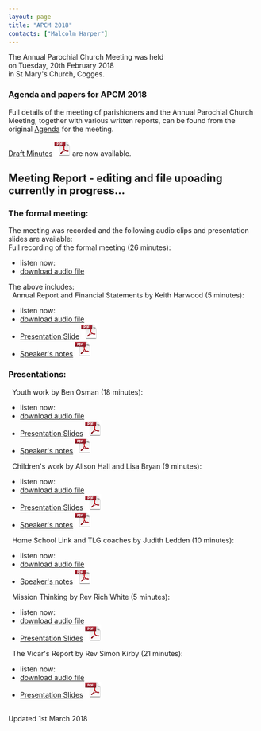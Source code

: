 ```yaml
---
layout: page
title: "APCM 2018"
contacts: ["Malcolm Harper"]
---
```


The Annual Parochial Church Meeting was held<br>
on Tuesday, 20th February 2018<br>
in St Mary's Church, Cogges.

### Agenda and papers for APCM 2018

Full details of the meeting of parishioners and the Annual Parochial Church Meeting, together with various written reports, can be found
from the original [Agenda](agenda.html "Opens link to the 'Agenda and papers for APCM 2018' page") for the meeting.

[Draft Minutes](/documents/apcm/2018/Apcm18_minutes.pdf "Opens link to the Apcm18_minutes.pdf document") ![PDF](/images/pdficon_large.png) are now available.


## Meeting Report - editing and file upoading currently in progress...

### The formal meeting:

The meeting was recorded and the following audio clips and presentation slides are available:<br>
Full recording of the formal meeting (26 minutes):
- listen now: <audio src="/documents/APCM-2018-02-20-audio-Meeting.mp3" type="audio/mpeg"></audio>
- [download audio file ](/documents/APCM-2018-02-20-audio-Meeting.mp3 "'APCM-2018-02-20-audio-Meeting.mp3' audio file")

The above includes:<br>
&nbsp;&nbsp;Annual Report and Financial Statements by Keith Harwood (5 minutes):
- listen now: <audio src="/documents/APCM-2018-02-20-audio-Treasurer.mp3" type="audio/mpeg"></audio>
- [download audio file ](/documents/APCM-2018-02-20-audio-Treasurer.mp3 "'APCM-2018-02-20-audio-Treasurer.mp3' audio file")
- [Presentation Slide](/documents/APCM-2018-02-20-slides-Treasurer.pdf "'APCM-2018-02-20-slides-Treasurer.pdf' document") ![PDF](/images/pdficon_large.png)
- [Speaker's notes](/documents/APCM-2018-02-20-notes-Treasurer.pdf "'APCM-2018-02-20-notes-Treasurer.pdf' document") ![PDF](/images/pdficon_large.png)

### Presentations:

&nbsp;&nbsp;Youth work by Ben Osman (18 minutes):
- listen now: <audio src="/documents/APCM-2018-02-20-audio-Youth.mp3" type="audio/mpeg"></audio>
- [download audio file ](/documents/APCM-2018-02-20-audio-Youth.mp3 "'APCM-2018-02-20-audio-Youth.mp3' audio file")
- [Presentation Slides](/documents/APCM-2018-02-20-slides-Youth.pdf "'APCM-2018-02-20-slides-Youth.pdf' document") ![PDF](/images/pdficon_large.png)
- [Speaker's notes](/documents/APCM-2018-02-20-notes-Youth.pdf "'APCM-2018-02-20-notes-Youth.pdf' document") ![PDF](/images/pdficon_large.png)

&nbsp;&nbsp;Children's work by Alison Hall and Lisa Bryan (9 minutes):
- listen now: <audio src="/documents/APCM-2018-02-20-audio-Children.mp3" type="audio/mpeg"></audio>
- [download audio file ](/documents/APCM-2018-02-20-audio-Children.mp3 "'APCM-2018-02-20-audio-Children.mp3' audio file")
- [Presentation Slides](/documents/APCM-2018-02-20-slides-Children.pdf "'APCM-2018-02-20-slides-Children.pdf' document") ![PDF](/images/pdficon_large.png)
- [Speaker's notes](/documents/APCM-2018-02-20-notes-Children.pdf "'APCM-2018-02-20-notes-Children.pdf' document") ![PDF](/images/pdficon_large.png)

&nbsp;&nbsp;Home School Link and TLG coaches by Judith Ledden (10 minutes):
- listen now: <audio src="/documents/APCM-2018-02-20-audio-SchoolLink.mp3" type="audio/mpeg"></audio>
- [download audio file ](/documents/APCM-2018-02-20-audio-SchoolLink.mp3 "'APCM-2018-02-20-audio-SchoolLink.mp3' audio file")
- [Speaker's notes](/documents/APCM-2018-02-20-notes-SchoolLink.pdf "'APCM-2018-02-20-notes-SchoolLink.pdf' document") ![PDF](/images/pdficon_large.png)

&nbsp;&nbsp;Mission Thinking by Rev Rich White (5 minutes):
- listen now: <audio src="/documents/APCM-2018-02-20-audio-Growth.mp3" type="audio/mpeg"></audio>
- [download audio file ](/documents/APCM-2018-02-20-audio-Growth.mp3 "'APCM-2018-02-20-audio-Growth.mp3' audio file")
- [Presentation Slides](/documents/APCM-2018-02-20-slides-Growth.pdf "'APCM-2018-02-20-slides-Growth.pdf' document") ![PDF](/images/pdficon_large.png)

&nbsp;&nbsp;The Vicar's Report by Rev Simon Kirby (21 minutes):
- listen now: <audio src="/documents/APCM-2018-02-20-audio-Vicar.mp3" type="audio/mpeg"></audio>
- [download audio file ](/documents/APCM-2018-02-20-audio-Vicar.mp3 "'APCM-2018-02-20-audio-Vicar.mp3' audio file")
- [Presentation Slides](/documents/APCM-2018-02-20-slides-Vicar.pdf "'APCM-2018-02-20-slides-Vicar.pdf' document") ![PDF](/images/pdficon_large.png)


<br>
<span>Updated 1st March 2018</span>

<br><br>
